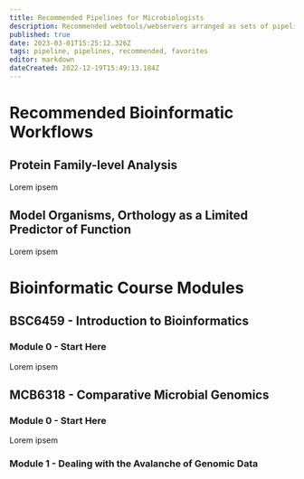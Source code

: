 ```yaml
---
title: Recommended Pipelines for Microbiologists
description: Recommended webtools/webservers arranged as sets of pipelines designed to improve accessibility, reproducibility, and useability of bioinformatics approaches with the experimental microbiologist in mind.
published: true
date: 2023-03-01T15:25:12.326Z
tags: pipeline, pipelines, recommended, favorites
editor: markdown
dateCreated: 2022-12-19T15:49:13.184Z
---
```


# Recommended Bioinformatic Workflows
## Protein Family-level Analysis
Lorem ipsem
## Model Organisms, Orthology as a Limited Predictor of Function
Lorem ipsem


# Bioinformatic Course Modules

## BSC6459 - Introduction to Bioinformatics
### Module 0 - Start Here
Lorem ipsem



## MCB6318 - Comparative Microbial Genomics
### Module 0 - Start Here
Lorem ipsem

### Module 1 - Dealing with the Avalanche of Genomic Data
